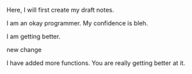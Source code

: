 
Here, I will first create my draft notes.

I am an okay programmer. My confidence is bleh.

I am getting better.

new change

I have added more functions. You are really getting better at it.

